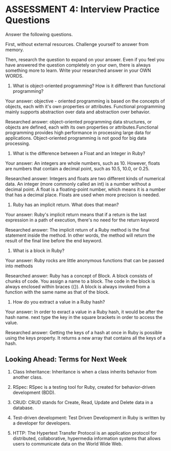 # ASSESSMENT 4: Interview Practice Questions

Answer the following questions.

First, without external resources. Challenge yourself to answer from memory.

Then, research the question to expand on your answer. Even if you feel you have answered the question completely on your own, there is always something more to learn. Write your researched answer in your OWN WORDS.

1. What is object-oriented programming? How is it different than functional programming?

Your answer: objective - oriented programming is based on the concepts of objects, each with it's own properties or attributes. Functional programming mainly supports abstraction over data and abstraction over behavior. 

Researched answer: object-oriented programming data structures, or objects are defined, each with its own properties or attributes.Functional programming provides high performance in processing large data for applications. Object-oriented programming is not good for big data processing.

1. What is the difference between a Float and an Integer in Ruby?

Your answer: An integers are whole numbers, such as 10. However, floats are numbers that contain a decimal point, such as 10.5, 10.0, or 0.25.

Researched answer: 
Integers and floats are two different kinds of numerical data. An integer (more commonly called an int) is a number without a decimal point. A float is a floating-point number, which means it is a number that has a decimal place. Floats are used when more precision is needed.

1. Ruby has an implicit return. What does that mean?

Your answer: Ruby's implicit return means that if a return is the last expression in a path of execution, there's no need for the return keyword

Researched answer: The implicit return of a Ruby method is the final statement inside the method. In other words, the method will return the result of the final line before the end keyword.

1. What is a block in Ruby?

Your answer: Ruby rocks are little anonymous functions that can be passed into methods

Researched answer: Ruby has a concept of Block. A block consists of chunks of code. You assign a name to a block. The code in the block is always enclosed within braces ({}). A block is always invoked from a function with the same name as that of the block.

1. How do you extract a value in a Ruby hash?

Your answer: In order to exract a value in a Ruby hash, it would be after the hash name. next type the key in the square brackets in order to access the value. 

Researched answer: Getting the keys of a hash at once in Ruby is possible using the keys property. It returns a new array that contains all the keys of a hash.

## Looking Ahead: Terms for Next Week

1. Class Inheritance: Inheritance is when a class inherits behavior from another class. 

2. RSpec: RSpec is a testing tool for Ruby, created for behavior-driven development (BDD). 

3. CRUD: CRUD stands for Create, Read, Update and Delete data in a database.

4. Test-driven development: Test Driven Development in Ruby is written by a developer for developers. 

5. HTTP: The Hypertext Transfer Protocol is an application protocol for distributed, collaborative, hypermedia information systems that allows users to communicate data on the World Wide Web.

